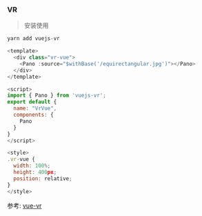 ### VR

<ClientOnly>
  <VrVue/>  
</ClientOnly> 

>安装使用
``` js
yarn add vuejs-vr
```

``` js
<template>
  <div class="vr-vue">
    <Pano :source="$withBase('/equirectangular.jpg')"></Pano>
  </div>
</template>  

<script>
import { Pano } from 'vuejs-vr';
export default {
  name: "VrVue",
  components: { 
    Pano 
  }
}
</script>

<style>
.vr-vue {
  width: 100%;
  height: 400px;
  position: relative;
}
</style>
```
参考: [vue-vr](https://github.com/mudin/vue-vr)